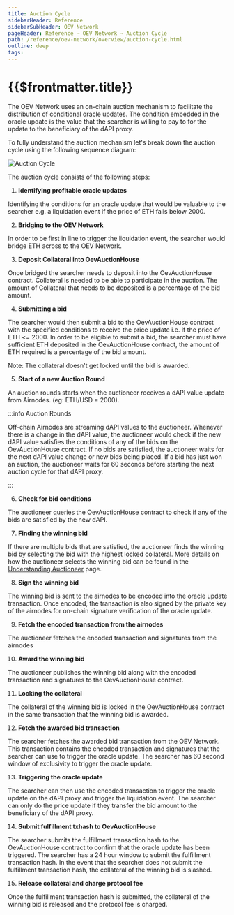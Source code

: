 ```yaml
---
title: Auction Cycle
sidebarHeader: Reference
sidebarSubHeader: OEV Network
pageHeader: Reference → OEV Network → Auction Cycle
path: /reference/oev-network/overview/auction-cycle.html
outline: deep
tags:
---
```


<PageHeader/>

<SearchHighlight/>

<FlexStartTag/>

# {{$frontmatter.title}}

The OEV Network uses an on-chain auction mechanism to facilitate the
distribution of conditional oracle updates. The condition embedded in the oracle
update is the value that the searcher is willing to pay to for the update to the
beneficiary of the dAPI proxy.

To fully understand the auction mechanism let's break down the auction cycle
using the following sequence diagram:

![Auction Cycle](/reference/oev-network/overview/assets/oev-auction-sequence.png)

The auction cycle consists of the following steps:

1. <b>Identifying profitable oracle updates</b>

Identifying the conditions for an oracle update that would be valuable to the
searcher e.g. a liquidation event if the price of ETH falls below 2000.

2. <b> Bridging to the OEV Network</b>

In order to be first in line to trigger the liquidation event, the searcher
would bridge ETH across to the OEV Network.

3. <b> Deposit Collateral into OevAuctionHouse </b>

Once bridged the searcher needs to deposit into the OevAuctionHouse contract.
Collateral is needed to be able to participate in the auction. The amount of
Collateral that needs to be deposited is a percentage of the bid amount.

4. <b>Submitting a bid</b>

The searcher would then submit a bid to the OevAuctionHouse contract with the
specified conditions to receive the price update i.e. if the price of ETH
<= 2000. In order to be eligible to submit a bid, the searcher must have
sufficient ETH deposited in the OevAuctionHouse contract, the amount of ETH
required is a percentage of the bid amount.

Note: The collateral doesn't get locked until the bid is awarded.

5. <b>Start of a new Auction Round</b>

An auction rounds starts when the auctioneer receives a dAPI value update from
Airnodes. (eg: ETH/USD = 2000).

:::info Auction Rounds

Off-chain Airnodes are streaming dAPI values to the auctioneer. Whenever there
is a change in the dAPI value, the auctioneer would check if the new dAPI value
satisfies the conditions of any of the bids on the OevAuctionHouse contract. If
no bids are satisfied, the auctioneer waits for the next dAPI value change or new bids being placed. If a bid
has just won an auction, the auctioneer waits for 60 seconds before starting the
next auction cycle for that dAPI proxy.

:::

6. <b>Check for bid conditions </b>

The auctioneer queries the OevAuctionHouse contract to check if any of the bids
are satisfied by the new dAPI.

7. <b>Finding the winning bid</b>

If there are multiple bids that are satisfied, the auctioneer finds the winning
bid by selecting the bid with the highest locked collateral. More details on how
the auctioneer selects the winning bid can be found in the
[Understanding Auctioneer](/reference/oev-network/searchers/understanding-auctioneer.html#parallel-auctions)
page.

8. <b> Sign the winning bid</b>

The winning bid is sent to the airnodes to be encoded into the oracle update
transaction. Once encoded, the transaction is also signed by the private key of
the airnodes for on-chain signature verification of the oracle update.

9. <b> Fetch the encoded transaction from the airnodes</b>

The auctioneer fetches the encoded transaction and signatures from the airnodes

10. <b> Award the winning bid</b>

The auctioneer publishes the winning bid along with the encoded transaction and
signatures to the OevAuctionHouse contract.

11. <b> Locking the collateral</b>

The collateral of the winning bid is locked in the OevAuctionHouse contract in
the same transaction that the winning bid is awarded.

12. <b> Fetch the awarded bid transaction</b>

The searcher fetches the awarded bid transaction from the OEV Network. This
transaction contains the encoded transaction and signatures that the searcher
can use to trigger the oracle update. The searcher has 60 second window of
exclusivity to trigger the oracle update.

13. <b>Triggering the oracle update</b>

The searcher can then use the encoded transaction to trigger the oracle update
on the dAPI proxy and trigger the liquidation event. The searcher can only do
the price update if they transfer the bid amount to the beneficiary of the dAPI
proxy.

14. <b> Submit fulfillment txhash to OevAuctionHouse</b>

The searcher submits the fulfillment transaction hash to the OevAuctionHouse
contract to confirm that the oracle update has been triggered. The searcher has
a 24 hour window to submit the fulfillment transaction hash. In the event that
the searcher does not submit the fulfillment transaction hash, the collateral of
the winning bid is slashed.

15. <b> Release collateral and charge protocol fee</b>

Once the fulfillment transaction hash is submitted, the collateral of the
winning bid is released and the protocol fee is charged.
